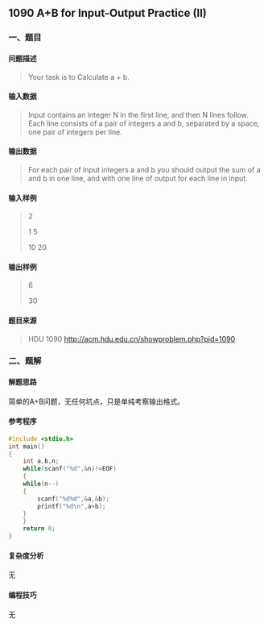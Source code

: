 ## 1090 A+B for Input-Output Practice (II)

### 一、题目

#### 问题描述

> Your task is to Calculate a + b. 

#### 输入数据

> Input contains an integer N in the first line, and then N lines follow. Each line consists of a pair of integers a and b, separated by a space, one pair of integers per line.  

#### 输出数据

> For each pair of input integers a and b you should output the sum of a and b in one line, and with one line of output for each line in input.  

#### 输入样例

> 2
>
> 1 5 
>
> 10 20 

#### 输出样例

> 6 
>
> 30 

#### 题目来源

> HDU 1090 http://acm.hdu.edu.cn/showproblem.php?pid=1090

### 二、题解

#### 解题思路

简单的A+B问题，无任何坑点，只是单纯考察输出格式。

#### 参考程序

```C
#include <stdio.h>
int main()
{
    int a,b,n;
    while(scanf("%d",&n)!=EOF)
    {
    while(n--)
    {
        scanf("%d%d",&a,&b);
        printf("%d\n",a+b);
    }
    }
    return 0;
}
```

#### 复杂度分析

无

#### 编程技巧

无